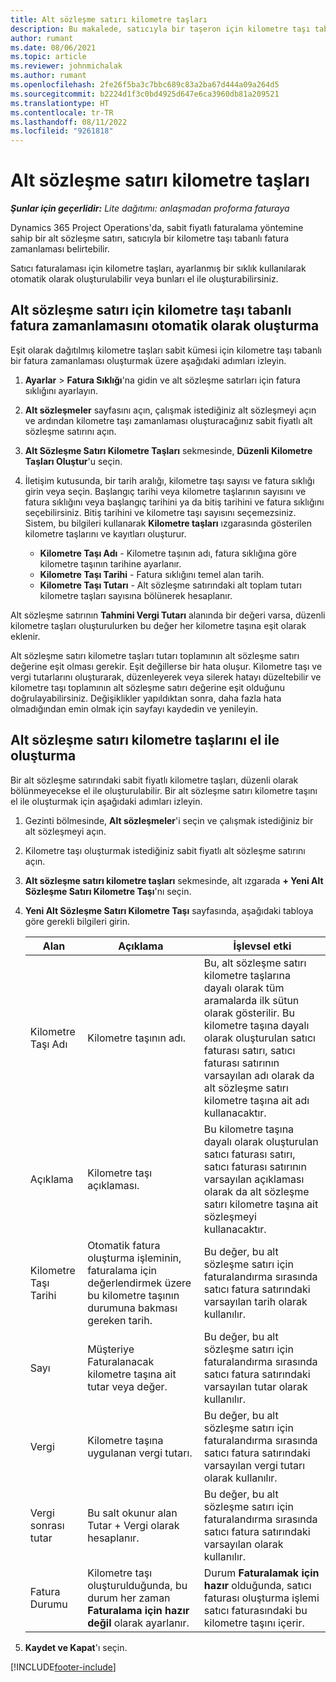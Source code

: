 ```yaml
---
title: Alt sözleşme satırı kilometre taşları
description: Bu makalede, satıcıyla bir taşeron için kilometre taşı tabanlı fatura planının nasıl oluşturulacağı ve kullanılacağı açıklanmaktadır.
author: rumant
ms.date: 08/06/2021
ms.topic: article
ms.reviewer: johnmichalak
ms.author: rumant
ms.openlocfilehash: 2fe26f5ba3c7bbc689c83a2ba67d444a09a264d5
ms.sourcegitcommit: b2224d1f3c0bd4925d647e6ca3960db81a209521
ms.translationtype: HT
ms.contentlocale: tr-TR
ms.lasthandoff: 08/11/2022
ms.locfileid: "9261818"
---
```

# <a name="subcontract-line-milestones"></a>Alt sözleşme satırı kilometre taşları

_**Şunlar için geçerlidir:** Lite dağıtımı: anlaşmadan proforma faturaya_

Dynamics 365 Project Operations'da, sabit fiyatlı faturalama yöntemine sahip bir alt sözleşme satırı, satıcıyla bir kilometre taşı tabanlı fatura zamanlaması belirtebilir.

Satıcı faturalaması için kilometre taşları, ayarlanmış bir sıklık kullanılarak otomatik olarak oluşturulabilir veya bunları el ile oluşturabilirsiniz.

## <a name="automatically-create-a-milestone-based-invoice-schedule-for-a-subcontract-line"></a>Alt sözleşme satırı için kilometre taşı tabanlı fatura zamanlamasını otomatik olarak oluşturma

Eşit olarak dağıtılmış kilometre taşları sabit kümesi için kilometre taşı tabanlı bir fatura zamanlaması oluşturmak üzere aşağıdaki adımları izleyin.

1. **Ayarlar** > **Fatura Sıklığı**'na gidin ve alt sözleşme satırları için fatura sıklığını ayarlayın.
2. **Alt sözleşmeler** sayfasını açın, çalışmak istediğiniz alt sözleşmeyi açın ve ardından kilometre taşı zamanlaması oluşturacağınız sabit fiyatlı alt sözleşme satırını açın.
3. **Alt Sözleşme Satırı Kilometre Taşları** sekmesinde, **Düzenli Kilometre Taşları Oluştur**'u seçin.
4. İletişim kutusunda, bir tarih aralığı, kilometre taşı sayısı ve fatura sıklığı girin veya seçin. Başlangıç tarihi veya kilometre taşlarının sayısını ve fatura sıklığını veya başlangıç tarihini ya da bitiş tarihini ve fatura sıklığını seçebilirsiniz. Bitiş tarihini ve kilometre taşı sayısını seçemezsiniz.
Sistem, bu bilgileri kullanarak **Kilometre taşları** ızgarasında gösterilen kilometre taşlarını ve kayıtları oluşturur.

   - **Kilometre Taşı Adı** - Kilometre taşının adı, fatura sıklığına göre kilometre taşının tarihine ayarlanır.
   - **Kilometre Taşı Tarihi** - Fatura sıklığını temel alan tarih.
   - **Kilometre Taşı Tutarı** - Alt sözleşme satırındaki alt toplam tutarı kilometre taşları sayısına bölünerek hesaplanır.

Alt sözleşme satırının **Tahmini Vergi Tutarı** alanında bir değeri varsa, düzenli kilometre taşları oluşturulurken bu değer her kilometre taşına eşit olarak eklenir.

Alt sözleşme satırı kilometre taşları tutarı toplamının alt sözleşme satırı değerine eşit olması gerekir. Eşit değillerse bir hata oluşur. Kilometre taşı ve vergi tutarlarını oluşturarak, düzenleyerek veya silerek hatayı düzeltebilir ve kilometre taşı toplamının alt sözleşme satırı değerine eşit olduğunu doğrulayabilirsiniz. Değişiklikler yapıldıktan sonra, daha fazla hata olmadığından emin olmak için sayfayı kaydedin ve yenileyin.

## <a name="manually-create-subcontract-line-milestones"></a>Alt sözleşme satırı kilometre taşlarını el ile oluşturma

Bir alt sözleşme satırındaki sabit fiyatlı kilometre taşları, düzenli olarak bölünmeyecekse el ile oluşturulabilir. Bir alt sözleşme satırı kilometre taşını el ile oluşturmak için aşağıdaki adımları izleyin.

1. Gezinti bölmesinde, **Alt sözleşmeler**'i seçin ve çalışmak istediğiniz bir alt sözleşmeyi açın.
2. Kilometre taşı oluşturmak istediğiniz sabit fiyatlı alt sözleşme satırını açın.
3. **Alt sözleşme satırı kilometre taşları** sekmesinde, alt ızgarada **+ Yeni Alt Sözleşme Satırı Kilometre Taşı**'nı seçin.
4. **Yeni Alt Sözleşme Satırı Kilometre Taşı** sayfasında, aşağıdaki tabloya göre gerekli bilgileri girin.

    | Alan | Açıklama |İşlevsel etki|
    | --- | --- |----------------------|
    | Kilometre Taşı Adı | Kilometre taşının adı. |Bu, alt sözleşme satırı kilometre taşlarına dayalı olarak tüm aramalarda ilk sütun olarak gösterilir. Bu kilometre taşına dayalı olarak oluşturulan satıcı faturası satırı, satıcı faturası satırının varsayılan adı olarak da alt sözleşme satırı kilometre taşına ait adı kullanacaktır.|
    | Açıklama | Kilometre taşı açıklaması. |Bu kilometre taşına dayalı olarak oluşturulan satıcı faturası satırı, satıcı faturası satırının varsayılan açıklaması olarak da alt sözleşme satırı kilometre taşına ait sözleşmeyi kullanacaktır.|
    | Kilometre Taşı Tarihi | Otomatik fatura oluşturma işleminin, faturalama için değerlendirmek üzere bu kilometre taşının durumuna bakması gereken tarih.| Bu değer, bu alt sözleşme satırı için faturalandırma sırasında satıcı fatura satırındaki varsayılan tarih olarak kullanılır. |
    | Sayı | Müşteriye Faturalanacak kilometre taşına ait tutar veya değer. |Bu değer, bu alt sözleşme satırı için faturalandırma sırasında satıcı fatura satırındaki varsayılan tutar olarak kullanılır. |
    | Vergi | Kilometre taşına uygulanan vergi tutarı.| Bu değer, bu alt sözleşme satırı için faturalandırma sırasında satıcı fatura satırındaki varsayılan vergi tutarı olarak kullanılır. |
    | Vergi sonrası tutar | Bu salt okunur alan Tutar + Vergi olarak hesaplanır.|Bu değer, bu alt sözleşme satırı için faturalandırma sırasında satıcı fatura satırındaki varsayılan olarak kullanılır. |
    | Fatura Durumu | Kilometre taşı oluşturulduğunda, bu durum her zaman **Faturalama için hazır değil** olarak ayarlanır.|  Durum **Faturalamak için hazır** olduğunda, satıcı faturası oluşturma işlemi satıcı faturasındaki bu kilometre taşını içerir. |

5. **Kaydet ve Kapat**'ı seçin.


[!INCLUDE[footer-include](../../includes/footer-banner.md)]
